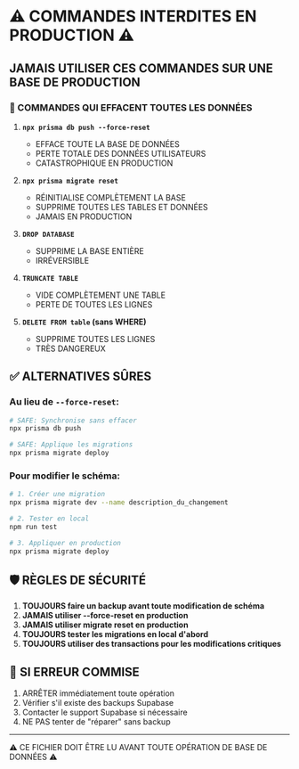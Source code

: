 # ⚠️ COMMANDES INTERDITES EN PRODUCTION ⚠️

## JAMAIS UTILISER CES COMMANDES SUR UNE BASE DE PRODUCTION

### 🚫 COMMANDES QUI EFFACENT TOUTES LES DONNÉES

1. **`npx prisma db push --force-reset`**
   - EFFACE TOUTE LA BASE DE DONNÉES
   - PERTE TOTALE DES DONNÉES UTILISATEURS
   - CATASTROPHIQUE EN PRODUCTION

2. **`npx prisma migrate reset`**
   - RÉINITIALISE COMPLÈTEMENT LA BASE
   - SUPPRIME TOUTES LES TABLES ET DONNÉES
   - JAMAIS EN PRODUCTION

3. **`DROP DATABASE`**
   - SUPPRIME LA BASE ENTIÈRE
   - IRRÉVERSIBLE

4. **`TRUNCATE TABLE`**
   - VIDE COMPLÈTEMENT UNE TABLE
   - PERTE DE TOUTES LES LIGNES

5. **`DELETE FROM table` (sans WHERE)**
   - SUPPRIME TOUTES LES LIGNES
   - TRÈS DANGEREUX

## ✅ ALTERNATIVES SÛRES

### Au lieu de `--force-reset`:
```bash
# SAFE: Synchronise sans effacer
npx prisma db push

# SAFE: Applique les migrations
npx prisma migrate deploy
```

### Pour modifier le schéma:
```bash
# 1. Créer une migration
npx prisma migrate dev --name description_du_changement

# 2. Tester en local
npm run test

# 3. Appliquer en production
npx prisma migrate deploy
```

## 🛡️ RÈGLES DE SÉCURITÉ

1. **TOUJOURS faire un backup avant toute modification de schéma**
2. **JAMAIS utiliser --force-reset en production**
3. **JAMAIS utiliser migrate reset en production**
4. **TOUJOURS tester les migrations en local d'abord**
5. **TOUJOURS utiliser des transactions pour les modifications critiques**

## 🚨 SI ERREUR COMMISE

1. ARRÊTER immédiatement toute opération
2. Vérifier s'il existe des backups Supabase
3. Contacter le support Supabase si nécessaire
4. NE PAS tenter de "réparer" sans backup

---
⚠️ CE FICHIER DOIT ÊTRE LU AVANT TOUTE OPÉRATION DE BASE DE DONNÉES ⚠️
